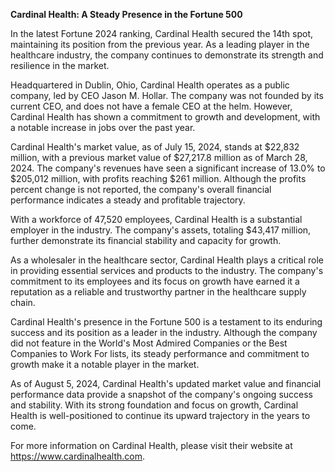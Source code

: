 **Cardinal Health: A Steady Presence in the Fortune 500**

In the latest Fortune 2024 ranking, Cardinal Health secured the 14th spot, maintaining its position from the previous year. As a leading player in the healthcare industry, the company continues to demonstrate its strength and resilience in the market.

Headquartered in Dublin, Ohio, Cardinal Health operates as a public company, led by CEO Jason M. Hollar. The company was not founded by its current CEO, and does not have a female CEO at the helm. However, Cardinal Health has shown a commitment to growth and development, with a notable increase in jobs over the past year.

Cardinal Health's market value, as of July 15, 2024, stands at $22,832 million, with a previous market value of $27,217.8 million as of March 28, 2024. The company's revenues have seen a significant increase of 13.0% to $205,012 million, with profits reaching $261 million. Although the profits percent change is not reported, the company's overall financial performance indicates a steady and profitable trajectory.

With a workforce of 47,520 employees, Cardinal Health is a substantial employer in the industry. The company's assets, totaling $43,417 million, further demonstrate its financial stability and capacity for growth.

As a wholesaler in the healthcare sector, Cardinal Health plays a critical role in providing essential services and products to the industry. The company's commitment to its employees and its focus on growth have earned it a reputation as a reliable and trustworthy partner in the healthcare supply chain.

Cardinal Health's presence in the Fortune 500 is a testament to its enduring success and its position as a leader in the industry. Although the company did not feature in the World's Most Admired Companies or the Best Companies to Work For lists, its steady performance and commitment to growth make it a notable player in the market.

As of August 5, 2024, Cardinal Health's updated market value and financial performance data provide a snapshot of the company's ongoing success and stability. With its strong foundation and focus on growth, Cardinal Health is well-positioned to continue its upward trajectory in the years to come.

For more information on Cardinal Health, please visit their website at https://www.cardinalhealth.com.